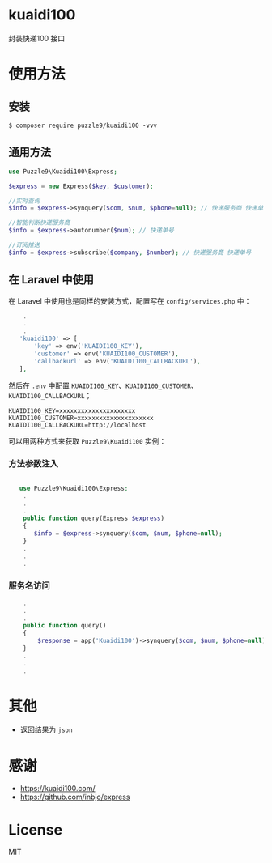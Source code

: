 # kuaidi100
封装快递100 接口

# 使用方法
## 安装
```shell
$ composer require puzzle9/kuaidi100 -vvv
```

## 通用方法
```php
use Puzzle9\Kuaidi100\Express;

$express = new Express($key, $customer);

//实时查询
$info = $express->synquery($com, $num, $phone=null); // 快递服务商 快递单号 手机号

//智能判断快递服务商
$info = $express->autonumber($num); // 快递单号

//订阅推送
$info = $express->subscribe($company, $number); // 快递服务商 快递单号
```

## 在 Laravel 中使用
 
 在 Laravel 中使用也是同样的安装方式，配置写在 `config/services.php` 中：
 
 ```php
     .
     .
     .
    'kuaidi100' => [
        'key' => env('KUAIDI100_KEY'),
        'customer' => env('KUAIDI100_CUSTOMER'),
        'callbackurl' => env('KUAIDI100_CALLBACKURL'),
    ],
 ```
 
 然后在 `.env` 中配置 `KUAIDI100_KEY`、`KUAIDI100_CUSTOMER`、`KUAIDI100_CALLBACKURL`；
 
 ```env
 KUAIDI100_KEY=xxxxxxxxxxxxxxxxxxxxx
 KUAIDI100_CUSTOMER=xxxxxxxxxxxxxxxxxxxxx
 KUAIDI100_CALLBACKURL=http://localhost
 ```
 
 可以用两种方式来获取 `Puzzle9\Kuaidi100` 实例：
 
 ### 方法参数注入
 
 ```php

    use Puzzle9\Kuaidi100\Express;
     .
     .
     .
     public function query(Express $express) 
     {
        $info = $express->synquery($com, $num, $phone=null);
     }
     .
     .
     .
 ```
 
 ### 服务名访问
 
 ```php
     .
     .
     .
     public function query() 
     {
         $response = app('Kuaidi100')->synquery($com, $num, $phone=null);
     }
     .
     .
     .
 
 ```

# 其他
- 返回结果为 `json`

# 感谢
- <https://kuaidi100.com/>
- <https://github.com/inbjo/express>

# License

MIT